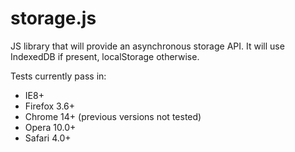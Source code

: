 storage.js
==========

JS library that will provide an asynchronous storage API.
It will use IndexedDB if present, localStorage otherwise.

Tests currently pass in:
 * IE8+
 * Firefox 3.6+
 * Chrome 14+ (previous versions not tested)
 * Opera 10.0+
 * Safari 4.0+
